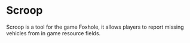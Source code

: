 # Scroop
Scroop is a tool for the game Foxhole, it allows players to report missing vehicles from in game resource fields.

